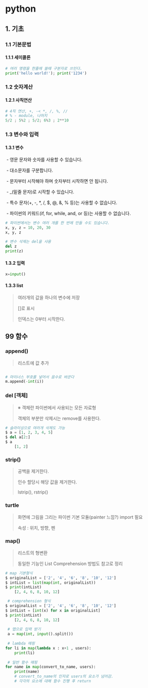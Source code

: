 # python

## 1. 기초

### 	1.1 기본문법

#### 		1.1.1 세미콜론

``` python
# 여러 명령을 한줄에 쓸때 구분자로 쓰인다.
print('hello world!'); print('1234')
```

### 	1.2 숫자계산

#### 		1.2.1 사칙연산

```python
# 4칙 연산, +, -< *, /, %, //
# % - module, 나머지
5/2 ; 5%2 ; 5/2; 6%3 ; 2**10
```



### 	1.3 변수와 입력

#### 			1.3.1 변수

​					- 영문 문자와 숫자를 사용할 수 있습니다.

​					- 대소문자를 구분합니다.

​					- 문자부터 시작해야 하며 숫자부터 시작하면 안 됩니다.

​					- _(밑줄 문자)로 시작할 수 있습니다.

​					- 특수 문자(+, -, *, /, $, @, &, % 등)는 사용할 수 없습니다.

​					- 파이썬의 키워드(if, for, while, and, or 등)는 사용할 수 없습니다.

```python
# 파이썬에서는 변수 여러 개를 한 번에 만들 수도 있습니다.
x, y, z = 10, 20, 30
x, y, z
```

```python
# 변수 삭제는 del을 사용
del z
print(z)
```

#### 			1.3.2 입력

```python
x=input()
```

#### 1.3.3 list

> 여러개의 값을 하나의 변수에 저장
>
> []로 표시
>
> 인덱스는 0부터 시작한다.



## 99 함수



### append()

> 리스트에 값 추가

```python

# 마이너스 부호를 넣어서 음수로 바꾼다
m.append(-int(i))
```



### del [객체]

> ※ 객체란 파이썬에서 사용되는 모든 자료형
>
>  객체의 부분만 삭제시는 remove를 사용한다.

```python
# 슬라이싱으로 여러개 삭제도 가능
$ a = [1, 2, 3, 4, 5]
$ del a[2:]
$ a
	[1, 2]
```



### strip()

> 공백을 제거한다.
>
> 인수 할당시 해당 값을 제거한다.
>
> lstrip(), rstrip()

### turtle

> 화면에 그림을 그리는 파이썬 기본 모듈(painter 느낌?) import 필요
>
> 속성 : 위치, 방향, 펜
>
> 

### map()

> 리스트의 형변환
>
> 동일한 기능인 List Comprehension 방법도 참고로 정리

```python
# map 기본형식
$ originalList = ['2', '4', '6', '8', '10', '12']
$ intList = list(map(int, originalList))
$ print(intList)
	[2, 4, 6, 8, 10, 12]

 # comprehension 형식
$ originalList = ['2', '4', '6', '8', '10', '12']
$ intList = [int(x) for x in originalList]
$ print(intList)
	[2, 4, 6, 8, 10, 12]
    
 # 맵으로 입력 받기
 a = map(int, input().split())
    
 # lambda 매핑
for li in map(lambda x : x+1 , users):
	print(li)
    
 # 일반 함수 매핑
for name in map(convert_to_name, users):
	print(name)
   	# convert_to_name의 인자로 users의 요소가 넘어감.
	# 각각의 요소에 대해 함수 진행 후 return
```

